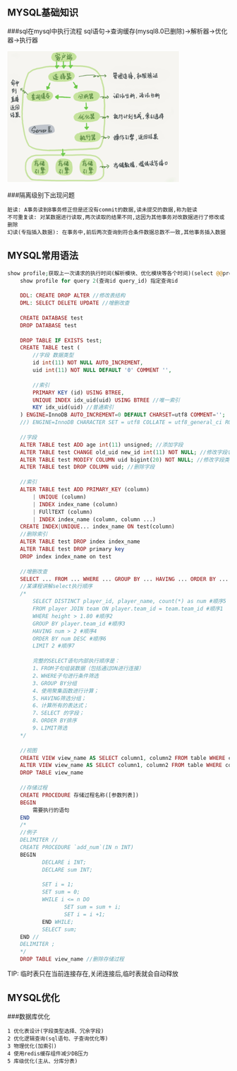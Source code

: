 ## MYSQL基础知识
###sql在mysql中执行流程
sql语句->查询缓存(mysql8.0已删除)->解析器->优化器->执行器

<img src="./images/mysql逻辑架构图.png" height="300"></img>

###隔离级别下出现问题

    脏读: A事务读到B事务修正但是还没有commit的数据,读未提交的数据,称为脏读
    不可重复读: 对某数据进行读取,两次读取的结果不同,这因为其他事务对改数据进行了修改或删除
    幻读(专指插入数据): 在事务中,前后两次查询到符合条件数据总数不一致,其他事务插入数据

## MYSQL常用语法

```php
show profile;获取上一次请求的执行时间(解析模块、优化模块等各个时间)(select @@profiling; set profiling=1)
    show profile for query 2(查询id query_id) 指定查询id

    DDL: CREATE DROP ALTER //修改表结构
    DML: SELECT DELETE UPDATE //增删改查

    CREATE DATABASE test
    DROP DATABASE test

    DROP TABLE IF EXISTS test;
    CREATE TABLE test (
        //字段 数据类型
        id int(11) NOT NULL AUTO_INCREMENT,
        uid int(11) NOT NULL DEFAULT '0' COMMENT '',

        //索引
        PRIMARY KEY (id) USING BTREE,
        UNIQUE INDEX idx_uid(uid) USING BTREE //唯一索引
        KEY idx_uid(uid) //普通索引
    ) ENGINE=InnoDB AUTO_INCREMENT=0 DEFAULT CHARSET=utf8 COMMENT='';
    //) ENGINE=InnoDB CHARACTER SET = utf8 COLLATE = utf8_general_ci ROW_FORMAT = Dynamic;

    //字段
    ALTER TABLE test ADD age int(11) unsigned; //添加字段
    ALTER TABLE test CHANGE old_uid new_id int(11) NOT NULL; //修改字段名
    ALTER TABLE test MODIFY COLUMN uid bigint(20) NOT NULL; //修改字段类型
    ALTER TABLE test DROP COLUMN uid; //删除字段

    //索引
    ALTER TABLE test ADD PRIMARY_KEY (column)
        | UNIQUE (column)
        | INDEX index_name (column)
        | FUllTEXT (column)
        | INDEX index_name (column, column ...)
    CREATE INDEX|UNIQUE... index_name ON test(column)
    //删除索引
    ALTER TABLE test DROP index index_name
    ALTER TABLE test DROP primary key
    DROP index index_name on test

    //增删改查
    SELECT ... FROM ... WHERE ... GROUP BY ... HAVING ... ORDER BY ... LIMIT ...
    //某课程讲解select执行顺序
    /*
        SELECT DISTINCT player_id, player_name, count(*) as num #顺序5
        FROM player JOIN team ON player.team_id = team.team_id #顺序1
        WHERE height > 1.80 #顺序2
        GROUP BY player.team_id #顺序3
        HAVING num > 2 #顺序4
        ORDER BY num DESC #顺序6
        LIMIT 2 #顺序7

        完整的SELECT语句内部执行顺序是：
        1、FROM子句组装数据（包括通过ON进行连接）
        2、WHERE子句进行条件筛选
        3、GROUP BY分组
        4、使用聚集函数进行计算；
        5、HAVING筛选分组；
        6、计算所有的表达式；
        7、SELECT 的字段；
        8、ORDER BY排序
        9、LIMIT筛选
    */

    //视图
    CREATE VIEW view_name AS SELECT column1, column2 FROM table WHERE condition
    ALTER VIEW view_name AS SELECT column1, column2 FROM table WHERE condition //修改视图
    DROP TABLE view_name

    //存储过程
    CREATE PROCEDURE 存储过程名称([参数列表])
    BEGIN
        需要执行的语句
    END
    /*
    //例子
    DELIMITER //
    CREATE PROCEDURE `add_num`(IN n INT)
    BEGIN
           DECLARE i INT;
           DECLARE sum INT;

           SET i = 1;
           SET sum = 0;
           WHILE i <= n DO
                  SET sum = sum + i;
                  SET i = i +1;
           END WHILE;
           SELECT sum;
    END //
    DELIMITER ;
    */
    DROP TABLE view_name //删除存储过程

```

TIP: 临时表只在当前连接存在,关闭连接后,临时表就会自动释放
## MYSQL优化
###数据库优化

    1 优化表设计(字段类型选择、冗余字段)
    2 优化逻辑查询(sql语句、子查询优化等)
    3 物理优化(加索引)
    4 使用redis缓存组件减少DB压力
    5 库级优化(主从、分库分表)








